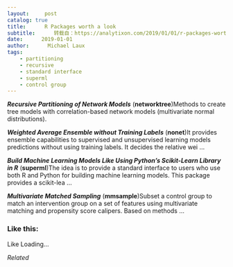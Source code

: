 ```yaml
---
layout:     post
catalog: true
title:      R Packages worth a look
subtitle:      转载自：https://analytixon.com/2019/01/01/r-packages-worth-a-look-1383/
date:      2019-01-01
author:      Michael Laux
tags:
    - partitioning
    - recursive
    - standard interface
    - superml
    - control group
---
```


***Recursive Partitioning of Network Models*** (**networktree**)Methods to create tree models with correlation-based network models (multivariate normal distributions).

***Weighted Average Ensemble without Training Labels*** (**nonet**)It provides ensemble capabilities to supervised and unsupervised learning models predictions without using training labels. It decides the relative wei …

***Build Machine Learning Models Like Using Python’s Scikit-Learn Library in R*** (**superml**)The idea is to provide a standard interface to users who use both R and Python for building machine learning models. This package provides a scikit-lea …

***Multivariate Matched Sampling*** (**mmsample**)Subset a control group to match an intervention group on a set of features using multivariate matching and propensity score calipers. Based on methods …





### Like this:

Like Loading...


*Related*

